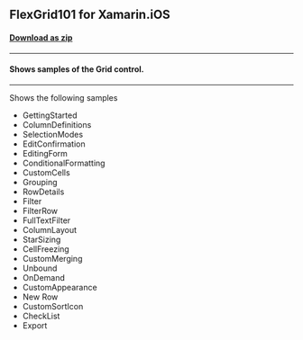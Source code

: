 ## FlexGrid101 for Xamarin.iOS
#### [Download as zip](https://downgit.github.io/#/home?url=https://github.com/GrapeCity/ComponentOne-Xamarin-Samples/tree/master/iOS/FlexGrid101)
____
#### Shows samples of the Grid control.
____
Shows the following samples


* GettingStarted
* ColumnDefinitions
* SelectionModes
* EditConfirmation
* EditingForm
* ConditionalFormatting
* CustomCells
* Grouping
* RowDetails
* Filter
* FilterRow
* FullTextFilter
* ColumnLayout
* StarSizing
* CellFreezing
* CustomMerging
* Unbound
* OnDemand
* CustomAppearance
* New Row
* CustomSortIcon
* CheckList
* Export
